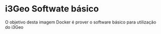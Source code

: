 # i3Geo Softwate básico

O objetivo desta imagem Docker é prover o software básico para utilização do i3Geo